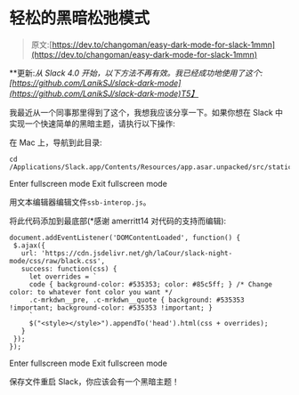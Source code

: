 # 轻松的黑暗松弛模式

> 原文:[https://dev.to/changoman/easy-dark-mode-for-slack-1mmn](https://dev.to/changoman/easy-dark-mode-for-slack-1mmn)

**更新:*从 Slack 4.0 开始，以下方法不再有效。我已经成功地使用了这个:[https://github.com/LanikSJ/slack-dark-mode](https://github.com/LanikSJ/slack-dark-mode)T5】*

我最近从一个同事那里得到了这个，我想我应该分享一下。如果你想在 Slack 中实现一个快速简单的黑暗主题，请执行以下操作:

在 Mac 上，导航到此目录:

```
cd /Applications/Slack.app/Contents/Resources/app.asar.unpacked/src/static 
```

Enter fullscreen mode Exit fullscreen mode

用文本编辑器编辑文件`ssb-interop.js`。

将此代码添加到最底部(*感谢 amerritt14 对代码的支持而编辑):

```
document.addEventListener('DOMContentLoaded', function() {
 $.ajax({
   url: 'https://cdn.jsdelivr.net/gh/laCour/slack-night-mode/css/raw/black.css',
   success: function(css) {
     let overrides = `
     code { background-color: #535353; color: #85c5ff; } /* Change color: to whatever font color you want */
     .c-mrkdwn__pre, .c-mrkdwn__quote { background: #535353 !important; background-color: #535353 !important; }
     `
     $("<style></style>").appendTo('head').html(css + overrides);
   }
 });
}); 
```

Enter fullscreen mode Exit fullscreen mode

保存文件重启 Slack，你应该会有一个黑暗主题！